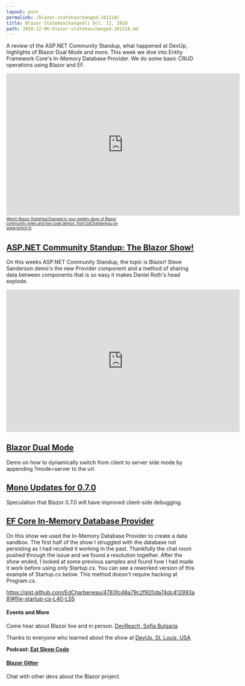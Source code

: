 ```yaml
---
layout: post
permalink: /blazor-statehaschanged-101218/
title: Blazor StateHasChanged() Oct. 12, 2018
path: 2018-12-06-blazor-statehaschanged-101218.md
---
```


A review of the ASP.NET Community Standup, what happened at DevUp, highlights of Blazor Dual Mode and more. This week we dive into Entity Framework Core's In-Memory Database Provider. We do some basic CRUD operations using Blazor and EF.

<iframe src="https://player.twitch.tv/?autoplay=false&video=v321698059" frameborder="0" allowfullscreen="true" scrolling="no" height="378" width="620"></iframe><a href="https://www.twitch.tv/videos/321698059?tt_content=text_link&tt_medium=vod_embed" style="padding:2px 0px 4px; display:block; width:345px; font-weight:normal; font-size:10px; text-decoration:underline;">Watch Blazor StateHasChanged is your weekly dose of Blazor community news and live code demos. from EdCharbeneau on www.twitch.tv</a>

## [ASP.NET Community Standup: The Blazor Show!](https://www.youtube.com/watch?v=wwi55L6Qb18&list=PL1rZQsJPBU2StolNg0aqvQswETPcYnNKL&index=0)

On this weeks ASP.NET Community Standup, the topic is Blazor! Steve Sanderson demo's the new Provider component and a method of sharing data between components that is so easy it makes Daniel Roth's head explode.

<iframe height="378" width="620" src="https://www.youtube.com/embed/wwi55L6Qb18?list=PL1rZQsJPBU2StolNg0aqvQswETPcYnNKL" frameborder="0" allow="autoplay; encrypted-media" allowfullscreen></iframe>

## [Blazor Dual Mode](https://github.com/Suchiman/BlazorDualMode)

Demo on how to dynamically switch from client to server side mode by appending ?mode=server to the url.

## [Mono Updates for 0.7.0](https://github.com/aspnet/Blazor/issues/1546)

Speculation that Blazor 0.7.0 will have improved client-side debugging. 

## [EF Core In-Memory Database Provider](https://docs.microsoft.com/en-us/ef/core/providers/in-memory/)

On this show we used the In-Memory Database Provider to create a data sandbox. The first half of the show I struggled with the database not persisting as I had recalled it working in the past. Thankfully the chat room pushed through the issue and we found a resolution together. After the show ended, I looked at some previous samples and found how I had made it work before using only Startup.cs. You can see a reworked version of this example of Startup.cs below. This method doesn't require hacking at Program.cs.

https://gist.github.com/EdCharbeneau/4783fc48a79c2f920da74dc412993a81#file-startup-cs-L40-L55

#### Events and More

Come hear about Blazor live and in person.
[DevReach, Sofia Bulgaria](https://devreach.com/)

Thanks to everyone who learned about the show at [DevUp, St. Louis, USA](https://devupconf.org/)

**Podcast: [Eat Sleep Code](https://soundcloud.com/esc-podcast)**

#### [Blazor Gitter](https://gitter.im/aspnet/Blazor#utm_source=notification&utm_medium=email&utm_campaign=unread-notifications) 

Chat with other devs about the Blazor project.

